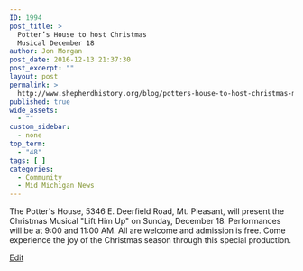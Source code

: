 ```yaml
---
ID: 1994
post_title: >
  Potter’s House to host Christmas
  Musical December 18
author: Jon Morgan
post_date: 2016-12-13 21:37:30
post_excerpt: ""
layout: post
permalink: >
  http://www.shepherdhistory.org/blog/potters-house-to-host-christmas-musical-december-18/
published: true
wide_assets:
  - ""
custom_sidebar:
  - none
top_term:
  - "48"
tags: [ ]
categories:
  - Community
  - Mid Michigan News
---
```

The Potter's House, 5346 E. Deerfield Road, Mt. Pleasant, will present the Christmas Musical "Lift Him Up" on Sunday, December 18. Performances will be at 9:00 and 11:00 AM. All are welcome and admission is free. Come experience the joy of the Christmas season through this special production.

[Edit](https://docs.google.com/document/d/1__ovymddOp5As_dNVvYXWSUd_ukOjAHpt9mES05X6tc/edit?usp=sharing)